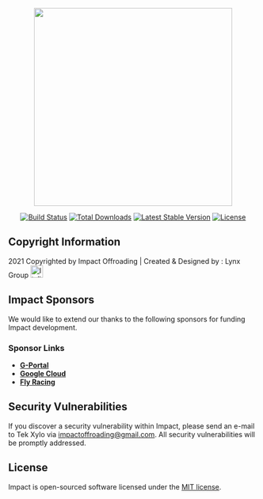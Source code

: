 <p align="center"><a href="https://laravel.com" target="_blank"><img src="https://impactatv.com/impact.svg" width="400"></a></p>

<p align="center">
<a href="https://travis-ci.org/laravel/framework"><img src="https://travis-ci.org/laravel/framework.svg" alt="Build Status"></a>
<a href="https://packagist.org/packages/laravel/framework"><img src="https://img.shields.io/packagist/dt/laravel/framework" alt="Total Downloads"></a>
<a href="https://packagist.org/packages/laravel/framework"><img src="https://img.shields.io/packagist/v/laravel/framework" alt="Latest Stable Version"></a>
<a href="https://packagist.org/packages/laravel/framework"><img src="https://img.shields.io/packagist/l/laravel/framework" alt="License"></a>
</p>

## Copyright Information
<p> 2021 Copyrighted by Impact Offroading | Created &amp; Designed by : Lynx Group <img src="https://impactatv.com/lynx.svg" alt="Italian Trulli" class="align-center text-center" style="width:25px;"></p>


## Impact Sponsors

We would like to extend our thanks to the following sponsors for funding Impact development.

### Sponsor Links

- **[G-Portal](https://www.g-portal.com/)**
- **[Google Cloud](https://cloud.google.com/)**
- **[Fly Racing](https://www.flyracing.com/)**

## Security Vulnerabilities

If you discover a security vulnerability within Impact, please send an e-mail to Tek Xylo via [impactoffroading@gmail.com](mailto:impactoffroading@gmail.com). All security vulnerabilities will be promptly addressed.

## License

Impact is open-sourced software licensed under the [MIT license](https://opensource.org/licenses/MIT).
